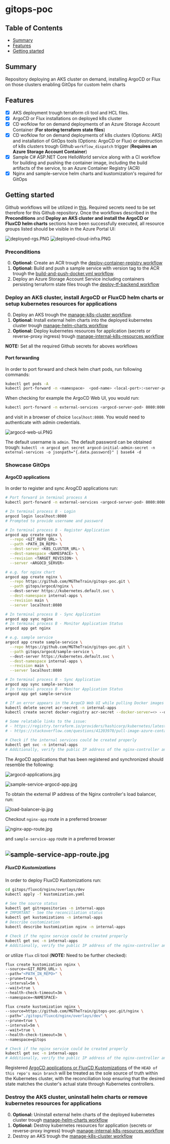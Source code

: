 # gitops-poc

## Table of Contents

+ [Summary](#summary)
+ [Features](#features)
+ [Getting started](#getting-started)

## Summary

Repository deploying an AKS cluster on demand, installing ArgoCD or Flux on those clusters enabling GitOps for custom helm charts

## Features

- [x] AKS deployment trough terraform cli tool and HCL files. 
- [x] ArgoCD or Flux installations on deployed k8s cluster
- [x] CD wofklow for on demand deployments of an Azure Storage Account Container (**For storing terraform state files**)
- [x] CD wofklow for on demand deployments of k8s clusters (Options: AKS) and installation of GitOps tools (Options: ArgoCD or Flux) or destruction of k8s clusters trough Github `workflow_dispatch` trigger (**Requires an Azure Storage Account Container**)
- [x] Sample C# ASP.NET Core HelloWorld service along with a CI workflow for building and pushing the container image, including the build artifacts of the service, to an Azure Container Registry (ACR)
- [x] Nginx and sample-service helm charts and kustomization's required for GitOps

## Getting started

Github workflows will be utilized in [this](./.github/workflows/). Required secrets need to be set therefore for this Github repository. Once the workflows described in the **Preconditions** and **Deploy an AKS cluster and install the ArgoCD or FluxCD helm charts** sections have been successfully executed, all resource groups listed should be visible in the Azure Portal UI:

![deployed-rgs.PNG](./images/deployed-rgs.PNG)
![deployed-cloud-infra.PNG](./images/deployed-cloud-infra.PNG)

### Preconditions

0. **Optional:** Create an ACR trough the [deploy-container-registry workflow](https://github.com/MGTheTrain/gitops-poc/actions/workflows/deploy-container-registry.yml)
1. **Optional:** Build and push a sample service with version tag to the ACR trough the [build-and-push-docker.yml workflow](https://github.com/MGTheTrain/gitops-poc/actions/workflows/build-and-push-docker.yml). 
2. Deploy an Azure Storage Account Service including containers persisting terraform state files trough the [deploy-tf-backend workflow](https://github.com/MGTheTrain/gitops-poc/actions/workflows/deploy-tf-backend.yml)

### Deploy an AKS cluster, install ArgoCD or FluxCD helm charts or setup kubernetes resources for applications

0. Deploy an AKS trough the [manage-k8s-cluster workflow](https://github.com/MGTheTrain/gitops-poc/actions/workflows/manage-k8s-cluster). 
1. **Optional:** Install external helm charts into the deployed kubernetes cluster trough [manage-helm-charts workflow](https://github.com/MGTheTrain/gitops-poc/actions/workflows/manage-helm-charts)
2. **Optional:** Deploy kubernetes resources for application (secrets or reverse-proxy ingress) trough [manage-internal-k8s-resources workflow](https://github.com/MGTheTrain/gitops-poc/actions/workflows/manage-internal-k8s-resources)

**NOTE:** Set all the required Github secrets for aboves workflows

#### Port forwarding

In order to port forward and check helm chart pods, run following commands:

```sh
kubectl get pods -A
kubectl port-forward -n <namespace>  <pod-name> <local-port>:<server-port>
```

When checking for example the ArgoCD Web UI, you would run:

```sh
kubectl port-forward -n external-services <argocd-server-pod> 8080:8080
```

and visit in a browser of choice `localhost:8080`. You would need to authenticate with admin credentials.

![argocd-web-ui.PNG](./images/argocd-web-ui.PNG)

The default username is `admin`. The default password can be obtained trough: `kubectl -n argocd get secret argocd-initial-admin-secret -n external-services -o jsonpath="{.data.password}" | base64 -d`

### Showcase GitOps

#### ArgoCD applications

In order to register and sync ArogCD applications run:

```sh
# Port forward in terminal process A
kubectl port-forward -n external-services <argocd-server-pod> 8080:8080

# In terminal process B - Login
argocd login localhost:8080
# Prompted to provide username and password

# In terminal process B - Register Application
argocd app create nginx \
  --repo <GIT_REPO_URL> \
  --path <PATH_IN_REPO> \
  --dest-server <K8S_CLUSTER_URL> \
  --dest-namespace <NAMESPACE> \
  --revision <TARGET_REVISION> \
  --server <ARGOCD_SERVER>

# e.g. for nginx chart
argocd app create nginx \
  --repo https://github.com/MGTheTrain/gitops-poc.git \
  --path gitops/argocd/nginx \ 
  --dest-server https://kubernetes.default.svc \
  --dest-namespace internal-apps \
  --revision main \
  --server localhost:8080

# In terminal process B - Sync Application
argocd app sync nginx
# In terminal process B - Monitor Application Status
argocd app get nginx

# e.g. sample service
argocd app create sample-service \
  --repo https://github.com/MGTheTrain/gitops-poc.git \
  --path gitops/argocd/sample-service \ 
  --dest-server https://kubernetes.default.svc \
  --dest-namespace internal-apps \
  --revision main \
  --server localhost:8080

# In terminal process B - Sync Application
argocd app sync sample-service
# In terminal process B - Monitor Application Status
argocd app get sample-service

# If an error appears in the ArgoCD Web UI while pulling Docker images for the sample service try manually deleting and then recreating the Docker secret
kubectl delete secret acr-secret -n internal-apps
kubectl create secret docker-registry acr-secret --docker-server=<> --docker-username=<> --docker-password=<> -n internal-apps

# Some relatable links to the issue:
# - https://registry.terraform.io/providers/hashicorp/kubernetes/latest/docs/resources/secret#example-usage-docker-config
# - https://stackoverflow.com/questions/41203970/pull-image-azure-container-registry-kubernetes

# Check if the internal services could be created properly 
kubectl get svc -n internal-apps
# Additionally, verify the public IP address of the nginx-controller and access the default nginx view using a preferred web browser by navigating to http://<public IP>.
```
The ArgoCD applications that has been registered and synchronized should resemble the following:

![argocd-applications.jpg](./images/argocd-applications.jpg)

![sample-service-argocd-app.jpg](./images/sample-service-argocd-app.jpg)

To obtain the external IP address of the Nginx controller's load balancer, run:

![load-balancer-ip.jpg](./images/load-balancer-ip.jpg)

Checkout `nginx-app` route in a preferred browser

![nginx-app-route.jpg](./images/nginx-app-route.jpg)

and `sample-service-app` route in a preferred browser

![sample-service-app-route.jpg](./images/sample-service-app-route.jpg)
---

##### FluxCD Kustomizations

In order to deploy FluxCD Kustomizations run:

```sh
cd gitops/fluxcd/nginx/overlays/dev
kubectl apply -f kustomization.yaml

# See the source status
kubectl get gitrepositories -n internal-apps
# IMPORTANT - See the reconciliation status
kubectl get kustomizations -n internal-apps
# Describe customization
kubectl describe kustomization nginx -n internal-apps

# Check if the nginx service could be created properly 
kubectl get svc -n internal-apps
# Additionally, verify the public IP address of the nginx-controller and access the default nginx view using a preferred web browser by navigating to http://<public IP>.
```

or utilize `flux` cli tool (**NOTE:** Need to be further checked):

```sh
flux create kustomization nginx \
--source=<GIT_REPO_URL> \
--path="<PATH_IN_REPO>" \
--prune=true \
--interval=5m \
--wait=true \
--health-check-timeout=3m \
--namespace=<NAMESPACE>

flux create kustomization nginx \
--source=https://github.com/MGTheTrain/gitops-poc.git/nginx \
--path="./gitops/fluxcd/nginx/overlays/dev" \
--prune=true \
--interval=5m \
--wait=true \
--health-check-timeout=3m \
--namespace=gitops

# Check if the nginx service could be created properly 
kubectl get svc -n internal-apps
# Additionally, verify the public IP address of the nginx-controller and access the default nginx view using a preferred web browser by navigating to http://<public IP>.
```

Registered [ArgoCD applications or FluxCD Kustomizations](./gitops/) of the `HEAD of this repo's main branch` will be treated as the sole source of truth within the Kubernetes cluster, with the reconciliation loop ensuring that the desired state matches the cluster's actual state through Kubernetes controllers.

### Destroy the AKS cluster, uninstall helm charts or remove kubernetes resources for applications

0. **Optional:** Uninstall external helm charts of the deployed kubernetes cluster trough [manage-helm-charts workflow](https://github.com/MGTheTrain/gitops-poc/actions/workflows/manage-helm-charts)
1. **Optional:** Destroy kubernetes resources for application (secrets or reverse-proxy ingress) trough [manage-internal-k8s-resources workflow](https://github.com/MGTheTrain/gitops-poc/actions/workflows/manage-internal-k8s-resources)
2. Destroy an AKS trough the [manage-k8s-cluster workflow](https://github.com/MGTheTrain/gitops-poc/actions/workflows/manage-k8s-cluster)
